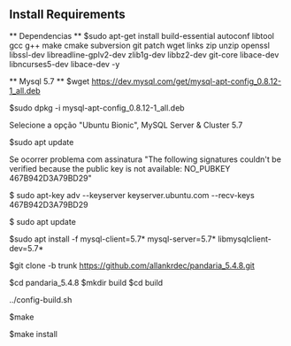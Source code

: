 ## Install Requirements ##
** Dependencias **
$sudo apt-get install build-essential autoconf libtool gcc g++ make cmake subversion git patch wget links zip unzip openssl libssl-dev libreadline-gplv2-dev zlib1g-dev libbz2-dev git-core libace-dev libncurses5-dev libace-dev -y

** Mysql 5.7 **
$wget https://dev.mysql.com/get/mysql-apt-config_0.8.12-1_all.deb

$sudo dpkg -i mysql-apt-config_0.8.12-1_all.deb

Selecione a opção "Ubuntu Bionic", MySQL Server & Cluster 5.7
 
$sudo apt update

Se ocorrer problema com assinatura "The following signatures couldn't be verified because the public key is not available: NO_PUBKEY 467B942D3A79BD29" 

$ sudo apt-key adv --keyserver keyserver.ubuntu.com --recv-keys 467B942D3A79BD29

$ sudo apt update

$sudo apt install -f mysql-client=5.7* mysql-server=5.7* libmysqlclient-dev=5.7*

$git clone -b trunk https://github.com/allankrdec/pandaria_5.4.8.git

$cd pandaria_5.4.8
$mkdir build
$cd build

../config-build.sh

$make

$make install
